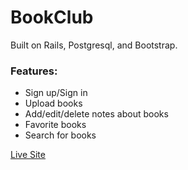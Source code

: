 # BookClub
Built on Rails, Postgresql, and Bootstrap.
### Features:
- Sign up/Sign in
- Upload books
- Add/edit/delete notes about books
- Favorite books
- Search for books

[Live Site](http://book-club-rjk.herokuapp.com/)
